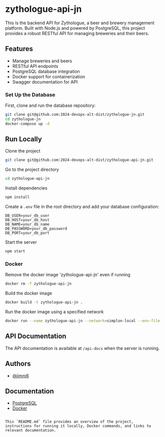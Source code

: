 
# zythologue-api-jn

This is the backend API for Zythologue, a beer and brewery management platform. Built with Node.js and powered by PostgreSQL, this project provides a robust RESTful API for managing breweries and their beers.

## Features

- Manage breweries and beers
- RESTful API endpoints
- PostgreSQL database integration
- Docker support for containerization
- Swagger documentation for API

### Set Up the Database

First, clone and run the database repository:

```bash
git clone git@github.com:2024-devops-alt-dist/zythologue-jn.git
cd zythologue-jn
docker-compose up -d
```

## Run Locally

Clone the project

```bash
git clone git@github.com:2024-devops-alt-dist/zythologue-api-jn.git
```

Go to the project directory

```bash
cd zythologue-api-jn
```

Install dependencies

```bash
npm install
```

Create a `.env` file in the root directory and add your database configuration:

```env
DB_USER=your_db_user
DB_HOST=your_db_host
DB_NAME=your_db_name
DB_PASSWORD=your_db_password
DB_PORT=your_db_port
```

Start the server

```bash
npm start
```

### Docker

Remove the docker image 'zythologue-api-jn' even if running

```bash
docker rm -f zythologue-api-jn
```

Build the docker image

```bash
docker build -t zythologue-api-jn .
```

Run the docker image using a specified network

```bash
docker run --name zythologue-api-jn --network=simplon-local --env-file .env -p 3000:3000 zythologue-api-jn
```

## API Documentation

The API documentation is available at `/api-docs` when the server is running.

## Authors

- [@jimni6](https://www.github.com/jimni6)

## Documentation

- [PostgreSQL](https://www.postgresql.org)
- [Docker](https://www.docker.com)
```

This `README.md` file provides an overview of the project, instructions for running it locally, Docker commands, and links to relevant documentation.